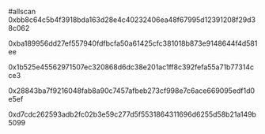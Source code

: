 #allscan
0xbb8c64c5b4f3918bda163d28e4c40232406ea48f67995d12391208f29d38c062

0xba189956dd27ef557940fdfbcfa50a61425cfc381018b873e9148644f4d581ee

0x1b525e45562971507ec320868d6dc38e201ac1ff8c392fefa55a71b77314cce3

0x28843ba7f9216048fab8a90c7457afbeb273cf998e7c6ace669095edf1d0e5ef

0xd7cdc262593adb2fc02b3e59c277d5f5531864311696d6255d58b21a149b5099
